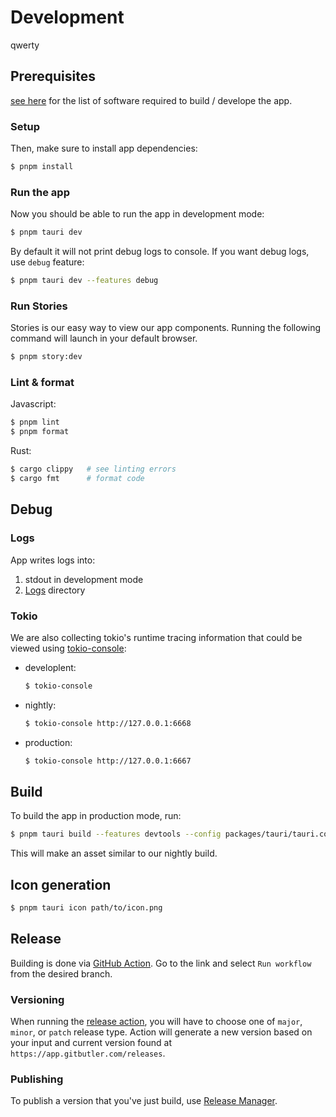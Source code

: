 # Development
qwerty

## Prerequisites

[see here](https://tauri.app/v1/guides/getting-started/prerequisites)
for the list of software required to build / develope the app.

### Setup

Then, make sure to install app dependencies:

```bash
$ pnpm install
```

### Run the app

Now you should be able to run the app in development mode:

```bash
$ pnpm tauri dev
```

By default it will not print debug logs to console. If you want debug logs, use `debug` feature:

```bash
$ pnpm tauri dev --features debug
```

### Run Stories

Stories is our easy way to view our app components. Running the following command will launch in your default browser.

```bash
$ pnpm story:dev
```

### Lint & format

Javascript:

```bash
$ pnpm lint
$ pnpm format
```

Rust:

```bash
$ cargo clippy   # see linting errors
$ cargo fmt      # format code
```

## Debug

### Logs

App writes logs into:

1. stdout in development mode
2. [Logs](https://tauri.app/v1/api/js/path/#platform-specific) directory

### Tokio

We are also collecting tokio's runtime tracing information that could be viewed using [tokio-console](https://github.com/tokio-rs/console#tokio-console-prototypes):

- developlent:
  ```bash
  $ tokio-console
  ```
- nightly:
  ```bash
  $ tokio-console http://127.0.0.1:6668
  ```
- production:
  ```bash
  $ tokio-console http://127.0.0.1:6667
  ```

## Build

To build the app in production mode, run:

```bash
$ pnpm tauri build --features devtools --config packages/tauri/tauri.conf.nightly.json
```

This will make an asset similar to our nightly build.

## Icon generation

```bash
$ pnpm tauri icon path/to/icon.png
```

## Release

Building is done via [GitHub Action](https://github.com/gitbutlerapp/gitbutler-client/actions/workflows/publish.yaml).
Go to the link and select `Run workflow` from the desired branch.

### Versioning

When running the [release action](https://github.com/gitbutlerapp/gitbutler-client/actions/workflows/publish.yaml),
you will have to choose one of `major`, `minor`, or `patch` release type. Action will generate a new version based on your input and current
version found at `https://app.gitbutler.com/releases`.

### Publishing

To publish a version that you've just build, use [Release Manager](https://gitbutler.retool.com/apps/cb9cbed6-ae0a-11ed-918c-736c4335d3af/Release%20Manager).
